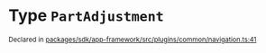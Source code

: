 # Type `PartAdjustment`
<sub>Declared in [packages/sdk/app-framework/src/plugins/common/navigation.ts:41](https://github.com/dxos/dxos/blob/664e23dbe/packages/sdk/app-framework/src/plugins/common/navigation.ts#L41)</sub>






